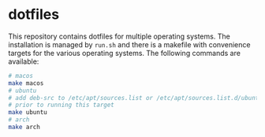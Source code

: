 # dotfiles

This repository contains dotfiles for multiple operating systems. The installation
is managed by `run.sh` and there is a makefile with convenience targets for the
various operating systems. The following commands are available:

```bash
# macos
make macos
# ubuntu
# add deb-src to /etc/apt/sources.list or /etc/apt/sources.list.d/ubuntu.sources
# prior to running this target
make ubuntu
# arch
make arch
```
